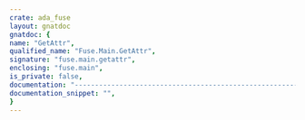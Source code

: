 ```yaml
---
crate: ada_fuse
layout: gnatdoc
gnatdoc: {
name: "GetAttr",
qualified_name: "Fuse.Main.GetAttr",
signature: "fuse.main.getattr",
enclosing: "fuse.main",
is_private: false,
documentation: "-------------------------------------------------------------------\n\n@formal GetAttr",
documentation_snippet: "",
}
---
```

